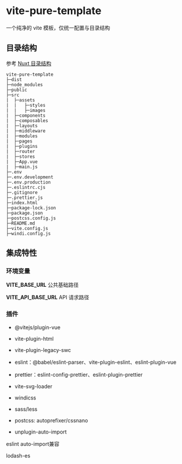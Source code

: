 # vite-pure-template

一个纯净的 vite 模板，仅统一配置与目录结构

## 目录结构

参考 [Nuxt 目录结构](https://nuxt.com/docs/guide/directory-structure/app)

```
vite-pure-template
├─dist
├─node_modules
├─public
├─src
|  ├─assets
|  |   ├─styles
|  |   ├─images
|  ├─components
|  ├─composables
|  ├─layouts
|  ├─middleware
|  ├─modules
|  ├─pages
|  ├─plugins
|  ├─router
|  ├─stores
|  ├─App.vue
|  ├─main.js
├─.env
├─.env.development
├─.env.production
├─.eslintrc.cjs
├─.gitignore
├─.prettier.js
├─index.html
├─package-lock.json
├─package.json
├─postcss.config.js
├─README.md
├─vite.config.js
├─windi.config.js
```

## 集成特性

### 环境变量

**VITE_BASE_URL** 公共基础路径

**VITE_API_BASE_URL** API 请求路径

### 插件

- @vitejs/plugin-vue

- vite-plugin-html

- vite-plugin-legacy-swc

- eslint：@babel/eslint-parser、vite-plugin-eslint、eslint-plugin-vue

- prettier：eslint-config-prettier、eslint-plugin-prettier

- vite-svg-loader

- windicss

- sass/less

- postcss: autoprefixer/cssnano

- unplugin-auto-import

eslint auto-import兼容

lodash-es
